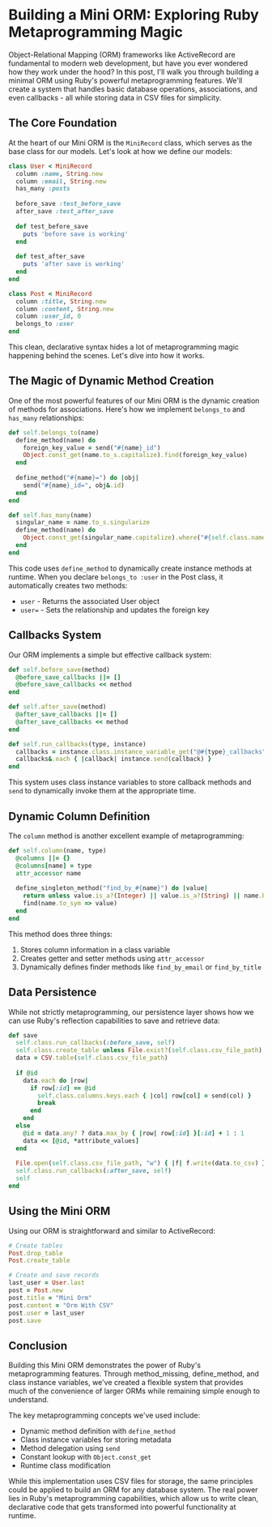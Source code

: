 # Building a Mini ORM: Exploring Ruby Metaprogramming Magic

Object-Relational Mapping (ORM) frameworks like ActiveRecord are fundamental to modern web development, but have you ever wondered how they work under the hood? In this post, I'll walk you through building a minimal ORM using Ruby's powerful metaprogramming features. We'll create a system that handles basic database operations, associations, and even callbacks - all while storing data in CSV files for simplicity.

## The Core Foundation

At the heart of our Mini ORM is the `MiniRecord` class, which serves as the base class for our models. Let's look at how we define our models:

```ruby
class User < MiniRecord
  column :name, String.new
  column :email, String.new
  has_many :posts
  
  before_save :test_before_save
  after_save :test_after_save
  
  def test_before_save
    puts 'before save is working'
  end
  
  def test_after_save
    puts 'after save is working'
  end
end

class Post < MiniRecord
  column :title, String.new
  column :content, String.new
  column :user_id, 0
  belongs_to :user
end
```

This clean, declarative syntax hides a lot of metaprogramming magic happening behind the scenes. Let's dive into how it works.

## The Magic of Dynamic Method Creation

One of the most powerful features of our Mini ORM is the dynamic creation of methods for associations. Here's how we implement `belongs_to` and `has_many` relationships:

```ruby
def self.belongs_to(name)
  define_method(name) do
    foreign_key_value = send("#{name}_id")
    Object.const_get(name.to_s.capitalize).find(foreign_key_value)
  end
  
  define_method("#{name}=") do |obj|
    send("#{name}_id=", obj&.id)
  end
end

def self.has_many(name)
  singular_name = name.to_s.singularize
  define_method(name) do
    Object.const_get(singular_name.capitalize).where("#{self.class.name.downcase}_id" => id)
  end
end
```

This code uses `define_method` to dynamically create instance methods at runtime. When you declare `belongs_to :user` in the Post class, it automatically creates two methods:
- `user` - Returns the associated User object
- `user=` - Sets the relationship and updates the foreign key

## Callbacks System

Our ORM implements a simple but effective callback system:

```ruby
def self.before_save(method)
  @before_save_callbacks ||= []
  @before_save_callbacks << method
end

def self.after_save(method)
  @after_save_callbacks ||= []
  @after_save_callbacks << method
end

def self.run_callbacks(type, instance)
  callbacks = instance.class.instance_variable_get("@#{type}_callbacks")
  callbacks&.each { |callback| instance.send(callback) }
end
```

This system uses class instance variables to store callback methods and `send` to dynamically invoke them at the appropriate time.

## Dynamic Column Definition

The `column` method is another excellent example of metaprogramming:

```ruby
def self.column(name, type)
  @columns ||= {}
  @columns[name] = type
  attr_accessor name
  
  define_singleton_method("find_by_#{name}") do |value|
    return unless value.is_a?(Integer) || value.is_a?(String) || name.blank?
    find(name.to_sym => value)
  end
end
```

This method does three things:
1. Stores column information in a class variable
2. Creates getter and setter methods using `attr_accessor`
3. Dynamically defines finder methods like `find_by_email` or `find_by_title`

## Data Persistence

While not strictly metaprogramming, our persistence layer shows how we can use Ruby's reflection capabilities to save and retrieve data:

```ruby
def save
  self.class.run_callbacks(:before_save, self)
  self.class.create_table unless File.exist?(self.class.csv_file_path)
  data = CSV.table(self.class.csv_file_path)
  
  if @id
    data.each do |row|
      if row[:id] == @id
        self.class.columns.keys.each { |col| row[col] = send(col) }
        break
      end
    end
  else
    @id = data.any? ? data.max_by { |row| row[:id] }[:id] + 1 : 1
    data << [@id, *attribute_values]
  end
  
  File.open(self.class.csv_file_path, "w") { |f| f.write(data.to_csv) }
  self.class.run_callbacks(:after_save, self)
  self
end
```

## Using the Mini ORM

Using our ORM is straightforward and similar to ActiveRecord:

```ruby
# Create tables
Post.drop_table
Post.create_table

# Create and save records
last_user = User.last
post = Post.new
post.title = "Mini Orm"
post.content = "Orm With CSV"
post.user = last_user
post.save
```

## Conclusion

Building this Mini ORM demonstrates the power of Ruby's metaprogramming features. Through method_missing, define_method, and class instance variables, we've created a flexible system that provides much of the convenience of larger ORMs while remaining simple enough to understand.

The key metaprogramming concepts we've used include:
- Dynamic method definition with `define_method`
- Class instance variables for storing metadata
- Method delegation using `send`
- Constant lookup with `Object.const_get`
- Runtime class modification

While this implementation uses CSV files for storage, the same principles could be applied to build an ORM for any database system. The real power lies in Ruby's metaprogramming capabilities, which allow us to write clean, declarative code that gets transformed into powerful functionality at runtime.
